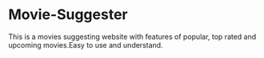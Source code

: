 # Movie-Suggester
This is a movies suggesting website with features of popular, top rated and upcoming movies.Easy to use and understand.
